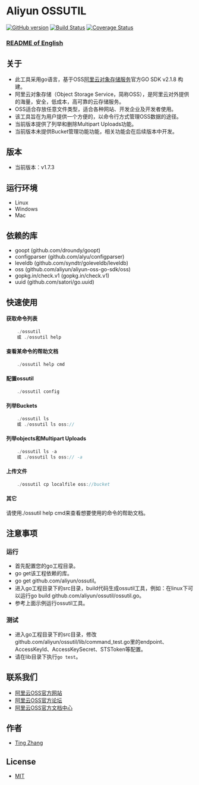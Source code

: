 # Aliyun OSSUTIL

[![GitHub version](https://badge.fury.io/gh/aliyun%2Fossutil.svg)](https://badge.fury.io/gh/aliyun%2Fossutil)
[![Build Status](https://travis-ci.org/aliyun/ossutil.svg?branch=master)](https://travis-ci.org/aliyun/ossutil)
[![Coverage Status](https://coveralls.io/repos/github/aliyun/ossutil/badge.svg?branch=master)](https://coveralls.io/github/aliyun/ossutil?branch=master)

### [README of English](https://github.com/aliyun/ossutil/blob/master/README.md)

## 关于
- 此工具采用go语言，基于OSS[阿里云对象存储服务](http://www.aliyun.com/product/oss/)官方GO SDK v2.1.8 构建。
- 阿里云对象存储（Object Storage Service，简称OSS），是阿里云对外提供的海量，安全，低成本，高可靠的云存储服务。
- OSS适合存放任意文件类型，适合各种网站、开发企业及开发者使用。
- 该工具旨在为用户提供一个方便的，以命令行方式管理OSS数据的途径。
- 当前版本提供了列举和删除Multipart Uploads功能。
- 当前版本未提供Bucket管理功能功能，相关功能会在后续版本中开发。

## 版本
- 当前版本：v1.7.3

## 运行环境
- Linux
- Windows
- Mac

## 依赖的库 
- goopt (github.com/droundy/goopt) 
- configparser (github.com/alyu/configparser)
- leveldb (github.com/syndtr/goleveldb/leveldb)
- oss (github.com/aliyun/aliyun-oss-go-sdk/oss)
- gopkg.in/check.v1 (gopkg.in/check.v1)
- uuid (github.com/satori/go.uuid)

## 快速使用
#### 获取命令列表
```go
    ./ossutil
    或 ./ossutil help
```

#### 查看某命令的帮助文档
```go
    ./ossutil help cmd 
```
    
#### 配置ossutil 
```go
    ./ossutil config
```

#### 列举Buckets
```go
    ./ossutil ls
    或 ./ossutil ls oss://
```

#### 列举objects和Multipart Uploads
```go
    ./ossutil ls -a
    或 ./ossutil ls oss:// -a
```

#### 上传文件
```go
    ./ossutil cp localfile oss://bucket
```

#### 其它
请使用./ossutil help cmd来查看想要使用的命令的帮助文档。

## 注意事项
### 运行
- 首先配置您的go工程目录。
- go get该工程依赖的库。
- go get github.com/aliyun/ossutil。
- 进入go工程目录下的src目录，build代码生成ossutil工具，例如：在linux下可以运行go build github.com/aliyun/ossutil/ossutil.go。
- 参考上面示例运行ossutil工具。

### 测试
- 进入go工程目录下的src目录，修改github.com/aliyun/ossutil/lib/command_test.go里的endpoint、AccessKeyId、AccessKeySecret、STSToken等配置。
- 请在lib目录下执行`go test`。

## 联系我们
- [阿里云OSS官方网站](http://oss.aliyun.com)
- [阿里云OSS官方论坛](http://bbs.aliyun.com)
- [阿里云OSS官方文档中心](http://www.aliyun.com/product/oss#Docs)

## 作者
- [Ting Zhang](https://github.com/dengwu12)

## License
- [MIT](https://github.com/aliyun/ossutil/blob/master/LICENSE)
